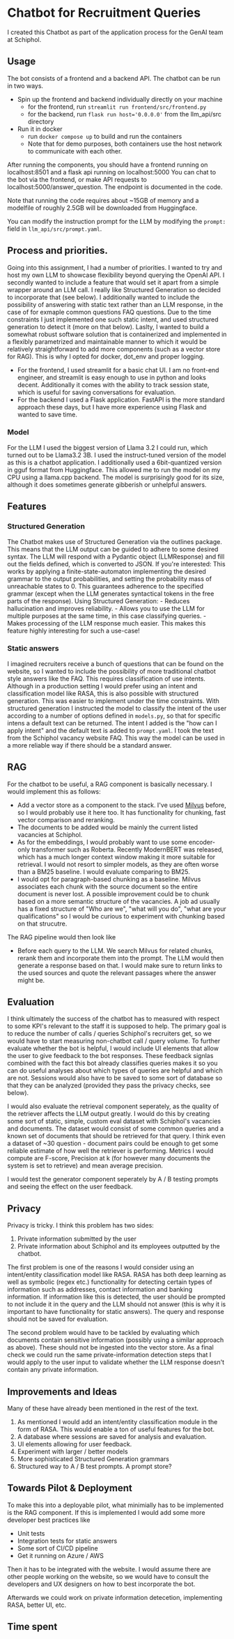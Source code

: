 # Chatbot for Recruitment Queries

I created this Chatbot as part of the application process for the GenAI team at Schiphol.

## Usage

The bot consists of a frontend and a backend API. The chatbot can be run in two ways.
- Spin up the frontend and backend individually directly on your machine
    - for the frontend, run `streamlit run frontend/src/frontend.py`
    - for the backend, run `flask run host='0.0.0.0'` from the llm_api/src directory
- Run it in docker
    - run `docker compose up` to build and run the containers
    - Note that for demo purposes, both containers use the host network to communicate with each other.

After running the components, you should have a frontend running on localhost:8501 and a flask api running on localhost:5000
You can chat to the bot via the frontend, or make API requests to localhost:5000/answer_question. The endpoint is documented in the code.

Note that running the code requires about ~15GB of memory and a modelfile of roughly 2.5GB will be downloaded from Huggingface.

You can modify the instruction prompt for the LLM by modifying the `prompt:` field in `llm_api/src/prompt.yaml`.

## Process and priorities.

Going into this assignment, I had a number of priorities. I wanted to try and host my own LLM to showcase flexibility beyond querying the OpenAI API. I secondly wanted to include a feature that would set it apart from a simple wrapper around an LLM call. I really like Structured Generation so decided to incorporate that (see below). I additionally wanted to include the possibility of answering with static text rather than an LLM response, in the case of for exmaple common questions FAQ questions. Due to the time constraints I just implemented one such static intent, and used structured generation to detect it (more on that below). Laslty, I wanted to build a somewhat robust software solution that is containerized and implemented in a flexibly parametrized and maintainable manner to which it would be relatively straightforward to add more components (such as a vector store for RAG). This is why I opted for docker, dot_env and proper logging.

- For the frontend, I used streamlit for a basic chat UI. I am no front-end engineer, and streamlit is easy enough to use in python and looks decent. Additionally it comes with the ability to track session state, which is useful for saving conversations for evaluation.
- For the backend I used a Flask application. FastAPI is the more standard approach these days, but I have more experience using Flask and wanted to save time.

### Model

For the LLM I used the biggest version of Llama 3.2 I could run, which turned out to be Llama3.2 3B. I used the instruct-tuned version of the model as this is a chatbot application. I additionally used a 6bit-quantized version in gguf format from Huggingface. This allowed me to run the model on my CPU using a llama.cpp backend. The model is surprisingly good for its size, although it does sometimes generate gibberish or unhelpful answers.


## Features

### Structured Generation

The Chatbot makes use of Structured Generation via the outlines package. This means that the LLM output can be guided to adhere to some desired syntax.
The LLM will respond with a Pydantic object (LLMResponse) and fill out the fields defined, which is converted to JSON.
If you're interested: This works by applying a finite-state-automaton implementing the desired grammar to the output probabilities, and setting the probability mass of unreachable states to 0. This guarantees adherence to the specified grammar (except when the LLM generates syntactical tokens in the free parts of the response).
Using Structured Generation: 
    - Reduces hallucination and improves reliability.
    - Allows you to use the LLM for multiple purposes at the same time, in this case classifying queries.
    - Makes processing of the LLM response much easier.
This makes this feature highly interesting for such a use-case!

### Static answers

I imagined recruiters receive a bunch of questions that can be found on the website, so I wanted to include the possibility of more traditional chatbot style answers like the FAQ. This requires classification of use intents. Although in a production setting I would prefer using an intent and classification model like RASA, this is also possible with structured generation. This was easier to implement under the time constraints. With structured generation I instructed the model to classify the intent of the user according to a number of options defined in `models.py`, so that for specific intens a default text can be returned. The intent I added is the "how can I apply intent" and the default text is added to `prompt.yaml`. I took the text from the Schiphol vacancy website FAQ. This way the model can be used in a more reliable way if there should be a standard answer.

## RAG

For the chatbot to be useful, a RAG component is basically necessary. I would implement this as follows:

- Add a vector store as a component to the stack. I've used [Milvus](https://milvus.io/) before, so I would probably use it here too. It has functionality for chunking, fast vector comparison and reranking.
- The documents to be added would be mainly the current listed vacancies at Schiphol.
- As for the embeddings, I would probably want to use some encoder-only transformer such as Roberta. Recently ModernBERT was released, which has a much longer context window making it more suitable for retrieval. I would not resort to simpler models, as they are often worse than a BM25 baseline. I would evaluate comparing to BM25.
- I would opt for paragraph-based chunking as a baseline. Milvus associates each chunk with the source document so the entire document is never lost. A possible improvement could be to chunk based on a more semantic structure of the vacancies. A job ad usually has a fixed structure of "Who are we", "what will you do", "what are your qualifications" so I would be curious to experiment with chunking based on that strucutre.

The RAG pipeline would then look like
- Before each query to the LLM. We search Milvus for related chunks, rerank them and incorporate them into the prompt. The LLM would then generate a response based on that. I would make sure to return links to the used sources and quote the relevant passages where the answer might be.

## Evaluation

I think ultimately the success of the chatbot has to measured with respect to some KPI's relevant to the staff it is supposed to help. The primary goal is to reduce the number of calls / queries Schiphol's recruiters get, so we would have to start measuring non-chatbot call / query volume. To further evaluate whether the bot is helpful, I would include UI elements that allow the user to give feedback to the bot responses. These feedback signlas combined with the fact this bot already classifies queries makes it so you can do useful analyses about which types of queries are helpful and which are not. Sessions would also have to be saved to some sort of database so that they can be analyzed (provided they pass the privacy checks, see below).

I would also evaluate the retrieval component seperately, as the quality of the retriever affects the LLM output greatly. I would do this by creating some sort of static, simple, custom eval dataset with Schiphol's vacancies and documents. The dataset would consist of some common queries and a known set of documents that should be retrieved for that query. I think even a dataset of ~30 question - document pairs could be enough to get some reliable estimate of how well the retriever is performing. Metrics I would compute are F-score, Precision at k (for however many documents the system is set to retrieve) and mean average precision.

I would test the generator component seperately by A / B testing prompts and seeing the effect on the user feedback.

## Privacy

Privacy is tricky. I think this problem has two sides:

1. Private information submitted by the user
2. Private information about Schiphol and its employees outputted by the chatbot.

The first problem is one of the reasons I would consider using an intent/entity classification model like RASA. RASA has both deep learning as well as symbolic (regex etc.) functionality for detecting certain types of information such as addresses, contact information and banking information. If information like this is detected, the user should be prompted to not include it in the query and the LLM should not answer (this is why it is important to have functionality for static answers). The query and response should not be saved for evaluation.

The second problem would have to be tackled by evaluating which documents contain sensitive information (possibly using a similar approach as above). These should not be ingested into the vector store. As a final check we could run the same private-information detection steps that I would apply to the user input to validate whether the LLM response doesn't contain any private information.

## Improvements and Ideas

Many of these have already been mentioned in the rest of the text.

1. As mentioned I would add an intent/entity classification module in the form of RASA. This would enable a ton of useful features for the bot.
2. A database where sessions are saved for analysis and evaluation.
3. UI elements allowing for user feedback.
4. Experiment with larger / better models
5. More sophisticated Structured Generation grammars
6. Structured way to A / B test prompts. A prompt store?

## Towards Pilot & Deployment

To make this into a deployable pilot, what minimially has to be implemented is the RAG component. If this is implemented I would add some more developer best practices like

- Unit tests
- Integration tests for static answers
- Some sort of CI/CD pipeline
- Get it running on Azure / AWS

Then it has to be integrated with the website. I would assume there are other people working on the website, so we would have to consult the developers and UX designers on how to best incorporate the bot.

Afterwards we could work on private information detecetion, implementing RASA, better UI, etc.


## Time spent